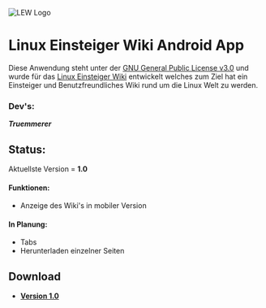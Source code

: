 ![LEW Logo](https://linux-einsteiger-wiki.de/images/e/e1/Einsteiger_Linux_Tux_Small.png "")

# Linux Einsteiger Wiki Android App 
Diese Anwendung steht unter der [GNU General Public License v3.0](https://github.com/Truemmerer/LEW/blob/master/LICENSE.md) und wurde für das [Linux Einsteiger Wiki](https://linux-einsteiger-wiki) entwickelt welches zum Ziel hat ein Einsteiger und Benutzfreundliches Wiki rund um die Linux Welt zu werden.

### Dev's:
***Truemmerer***

## Status:
Aktuellste Version = **1.0**

#### Funktionen:
- Anzeige des Wiki's in mobiler Version

#### In Planung:
- Tabs
- Herunterladen einzelner Seiten

## Download
- [**Version 1.0**](https://github.com/Truemmerer/LEW/blob/master/linux-einsteiger-wiki-app-1.0.apk)
